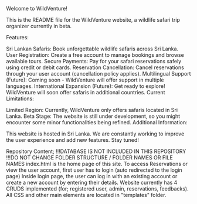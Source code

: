 Welcome to WildVenture!

This is the README file for the WildVenture website, a wildlife safari trip organizer currently in beta.

Features:

Sri Lankan Safaris: Book unforgettable wildlife safaris across Sri Lanka.
User Registration: Create a free account to manage bookings and browse available tours.
Secure Payments: Pay for your safari reservations safely using credit or debit cards.
Reservation Cancellation: Cancel reservations through your user account (cancellation policy applies).
Multilingual Support (Future): Coming soon - WildVenture will offer support in multiple languages.
International Expansion (Future): Get ready to explore! WildVenture will soon offer safaris in additional countries.
Current Limitations:

Limited Region: Currently, WildVenture only offers safaris located in Sri Lanka.
Beta Stage: The website is still under development, so you might encounter some minor functionalities being refined.
Additional Information:

This website is hosted in Sri Lanka.
We are constantly working to improve the user experience and add new features.
Stay tuned!


Repository Content;
!!!DATABASE IS NOT INCLUDED IN THIS REPOSITORY
!!!DO NOT CHANGE FOLDER STRUCTURE / FOLDER NAMES OR FILE NAMES
index.html is the home page of this site. To access Reservations or view the user account, first user has to login (auto redirected to the login page)
Inside login page, the user can log in with an existing account or create a new account by entering their details.
Website currently has 4 CRUDS implemented (for; registered user, admin, reservations, feedbacks).
All CSS and other main elements are located in "templates" folder.
